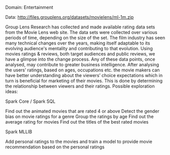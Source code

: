 Domain: Entertainment

Data: http://files.grouplens.org/datasets/movielens/ml-1m.zip

Group Lens Research has collected and made available rating data sets from the Movie Lens web site. The data sets were collected over various periods of time, depending on the size of the set. The film industry has seen many technical changes over the years, making itself adaptable to its evolving audience's mentality and contributing to that evolution. Using movies ratings & reviews, both target audiences and public reviews, we have a glimpse into the change process. Any of these data points, once analysed, may contribute to greater business intelligence. After analysing the users’ ratings, based on ages, occupations etc. the movie makers can have better understanding about the viewers’ choice expectations which in turn is beneficial for marketing of their movies. This is done by determining the relationship between viewers and their ratings. Possible exploration ideas:

Spark Core / Spark SQL

Find out the animated movies that are rated 4 or above 
Detect the gender bias on movie ratings for a genre 
Group the ratings by age 
Find out the average rating for movies 
Find out the titles of the best rated movies

Spark MLLIB 

Add personal ratings to the movies and train a model to provide movie recommendation based on the personal ratings
